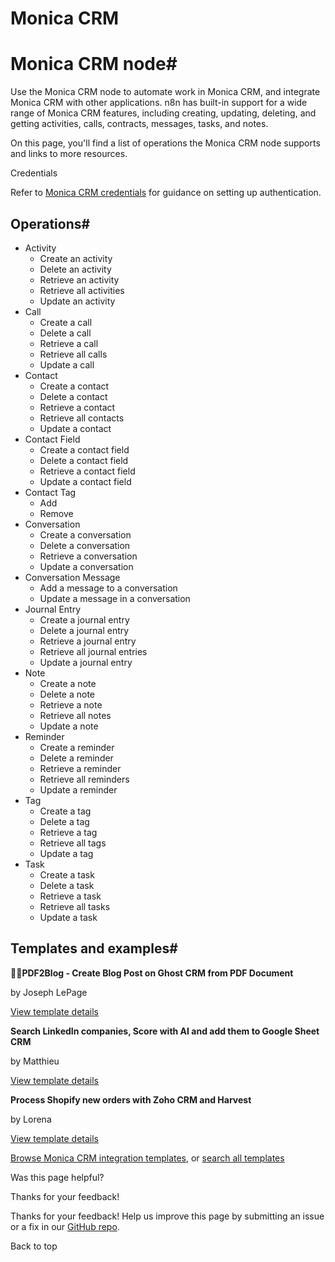 # Monica CRM

[ ](https://github.com/n8n-io/n8n-docs/edit/main/docs/integrations/builtin/app-nodes/n8n-nodes-base.monicacrm.md "Edit this page")

# Monica CRM node#

Use the Monica CRM node to automate work in Monica CRM, and integrate Monica CRM with other applications. n8n has built-in support for a wide range of Monica CRM features, including creating, updating, deleting, and getting activities, calls, contracts, messages, tasks, and notes. 

On this page, you'll find a list of operations the Monica CRM node supports and links to more resources.

Credentials

Refer to [Monica CRM credentials](../../credentials/monicacrm/) for guidance on setting up authentication. 

## Operations#

  * Activity
    * Create an activity
    * Delete an activity
    * Retrieve an activity
    * Retrieve all activities
    * Update an activity
  * Call
    * Create a call
    * Delete a call
    * Retrieve a call
    * Retrieve all calls
    * Update a call
  * Contact
    * Create a contact
    * Delete a contact
    * Retrieve a contact
    * Retrieve all contacts
    * Update a contact
  * Contact Field
    * Create a contact field
    * Delete a contact field
    * Retrieve a contact field
    * Update a contact field
  * Contact Tag
    * Add
    * Remove
  * Conversation
    * Create a conversation
    * Delete a conversation
    * Retrieve a conversation
    * Update a conversation
  * Conversation Message
    * Add a message to a conversation
    * Update a message in a conversation
  * Journal Entry
    * Create a journal entry
    * Delete a journal entry
    * Retrieve a journal entry
    * Retrieve all journal entries
    * Update a journal entry
  * Note
    * Create a note
    * Delete a note
    * Retrieve a note
    * Retrieve all notes
    * Update a note
  * Reminder
    * Create a reminder
    * Delete a reminder
    * Retrieve a reminder
    * Retrieve all reminders
    * Update a reminder
  * Tag
    * Create a tag
    * Delete a tag
    * Retrieve a tag
    * Retrieve all tags
    * Update a tag
  * Task
    * Create a task
    * Delete a task
    * Retrieve a task
    * Retrieve all tasks
    * Update a task



## Templates and examples#

**📄🌐PDF2Blog - Create Blog Post on Ghost CRM from PDF Document**

by Joseph LePage

[View template details](https://n8n.io/workflows/2522-pdf2blog-create-blog-post-on-ghost-crm-from-pdf-document/)

**Search LinkedIn companies, Score with AI and add them to Google Sheet CRM**

by Matthieu

[View template details](https://n8n.io/workflows/3904-search-linkedin-companies-score-with-ai-and-add-them-to-google-sheet-crm/)

**Process Shopify new orders with Zoho CRM and Harvest**

by Lorena

[View template details](https://n8n.io/workflows/1206-process-shopify-new-orders-with-zoho-crm-and-harvest/)

[Browse Monica CRM integration templates](https://n8n.io/integrations/monica-crm/), or [search all templates](https://n8n.io/workflows/)

Was this page helpful? 

Thanks for your feedback! 

Thanks for your feedback! Help us improve this page by submitting an issue or a fix in our [GitHub repo](https://github.com/n8n-io/n8n-docs). 

Back to top 
